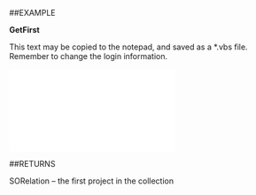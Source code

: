 
##EXAMPLE

**GetFirst**

This text may be copied to the notepad, and saved as a *.vbs file. Remember to change the login information.

![](..\..\Examples\vbs\SORelations.GetFirst.vbs.txt)


##RETURNS

SORelation – the first project in the collection

